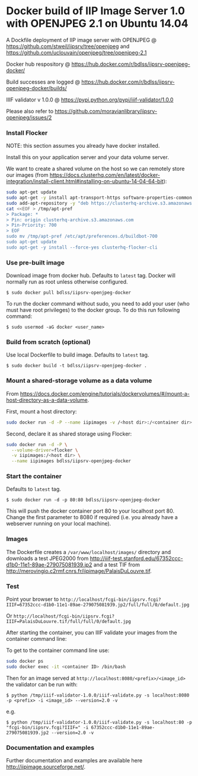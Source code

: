 Docker build of IIP Image Server 1.0 with OPENJPEG 2.1 on Ubuntu 14.04
==============================================

A Dockfile deployment of IIP image server with OPENJPEG @ https://github.com/stweil/iipsrv/tree/openjpeg and https://github.com/uclouvain/openjpeg/tree/openjpeg-2.1

Docker hub respository @ https://hub.docker.com/r/bdlss/iipsrv-openjpeg-docker/

Build successes are logged @ https://hub.docker.com/r/bdlss/iipsrv-openjpeg-docker/builds/

IIIF validator v 1.0.0 @ https://pypi.python.org/pypi/iiif-validator/1.0.0

Please also refer to https://github.com/moravianlibrary/iipsrv-openjpeg/issues/2

### Install Flocker

NOTE: this section assumes you already have docker installed.

Install this on your application server and your data volume server.

We want to create a shared volume on the host so we can remotely store our images (from https://docs.clusterhq.com/en/latest/docker-integration/install-client.html#installing-on-ubuntu-14-04-64-bit):

```bash
sudo apt-get update
sudo apt-get -y install apt-transport-https software-properties-common
sudo add-apt-repository -y "deb https://clusterhq-archive.s3.amazonaws.com/ubuntu/$(lsb_release --release --short)/\$(ARCH) /"
cat <<EOF > /tmp/apt-pref
> Package: *
> Pin: origin clusterhq-archive.s3.amazonaws.com
> Pin-Priority: 700
> EOF
sudo mv /tmp/apt-pref /etc/apt/preferences.d/buildbot-700
sudo apt-get update
sudo apt-get -y install --force-yes clusterhq-flocker-cli
```

### Use  pre-built image
Download image from docker hub. Defaults to `latest` tag. Docker will normally run as root unless otherwise configured.

    $ sudo docker pull bdlss/iipsrv-openjpeg-docker

To run the docker command without sudo, you need to add your user (who must have root privileges) to the docker group. To do this run following command:

	$ sudo usermod -aG docker <user_name>

### Build from scratch (optional)
Use local Dockerfile to build image. Defaults to `latest` tag.

    $ sudo docker build -t bdlss/iipsrv-openjpeg-docker .

### Mount a shared-storage volume as a data volume

From https://docs.docker.com/engine/tutorials/dockervolumes/#/mount-a-host-directory-as-a-data-volume.

First, mount a host directory:

```bash
sudo docker run -d -P --name iipimages -v /<host dir>:/<container dir> bdlss/iipsrv-openjpeg-docker
```

Second, declare it as shared storage using Flocker:

```bash
sudo docker run -d -P \
  --volume-driver=flocker \
  -v iipimages:/<host dir> \
  --name iipimages bdlss/iipsrv-openjpeg-docker
```

### Start the container
Defaults to `latest` tag.

    $ sudo docker run -d -p 80:80 bdlss/iipsrv-openjpeg-docker

This will push the docker container port 80 to your localhost port 80. Change the first parameter to 8080 if required (i.e. you already have a webserver running on your local machine).

### Images

The Dockerfile creates a `/var/www/localhost/images/` directory and downloads a test JPEG2000 from http://iiif-test.stanford.edu/67352ccc-d1b0-11e1-89ae-279075081939.jp2 and a test TIF from http://merovingio.c2rmf.cnrs.fr/iipimage/PalaisDuLouvre.tif.

### Test

Point your browser to `http://localhost/fcgi-bin/iipsrv.fcgi?IIIF=67352ccc-d1b0-11e1-89ae-279075081939.jp2/full/full/0/default.jpg`

Or `http://localhost/fcgi-bin/iipsrv.fcgi?IIIF=PalaisDuLouvre.tif/full/full/0/default.jpg`

After starting the container, you can IIIF validate your images from the container command line:

To get to the container command line use:

```bash
sudo docker ps
sudo docker exec -it <container ID> /bin/bash
```

Then for an image served at `http://localhost:8080/<prefix>/<image_id>` the validator can be run with:

    $ python /tmp/iiif-validator-1.0.0/iiif-validate.py -s localhost:8080 -p <prefix> -i <image_id> --version=2.0 -v

e.g.

    $ python /tmp/iiif-validator-1.0.0/iiif-validate.py -s localhost:80 -p "fcgi-bin/iipsrv.fcgi?IIIF=" -i 67352ccc-d1b0-11e1-89ae-279075081939.jp2 --version=2.0 -v

### Documentation and examples

Further documentation and examples are available here http://iipimage.sourceforge.net/.
